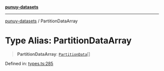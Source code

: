 [**punuy-datasets**](../README.md)

***

[punuy-datasets](../README.md) / PartitionDataArray

# Type Alias: PartitionDataArray

> **PartitionDataArray**: [`PartitionData`](PartitionData.md)[]

Defined in: [types.ts:285](https://github.com/andrefs/punuy-datasets/blob/131f93cc8acc767f352ee1220b4641fc6bc41a63/src/lib/types.ts#L285)
